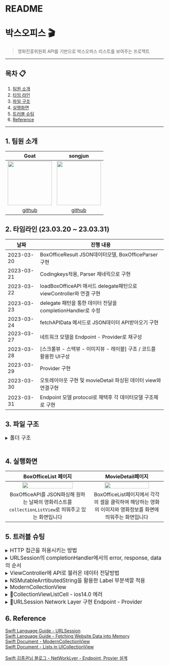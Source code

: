 # README

# 박스오피스 🎬
> 영화진흥위원회 API를 기반으로 박스오피스 리스트를 보여주는 프로젝트
---
## 목차 📋
1. [팀원 소개](#1-팀원-소개)
2. [타임 라인](#2-타임라인-230306--230310)
3. [파일 구조](#3-파일-구조)
4. [실행화면](#4-실행화면)
5. [트러블 슈팅](#5-트러블-슈팅)
6. [Reference](#6-reference)

---
## 1. 팀원 소개
|Goat|songjun|
|:---:|:---:|
|<img src="https://i.imgur.com/yoWVC56.png" width="140" height="140"/>|<img src="https://i.imgur.com/9Bd6NIT.png" width="140">|
|[github]( https://github.com/Goatt8)|[github](https://github.com/kimseongj)|


## 2. 타임라인 (23.03.20 ~ 23.03.31)
|날짜|진행 내용|
|---|---|
|2023-03-20|BoxOfficeResult JSON데이터모델, BoxOfficeParser구현|
|2023-03-21|Codingkeys적용, Parser 제네릭으로 구현|
|2023-03-22|loadBoxOfficeAPI 매서드 delegate패턴으로 viewController와 연결 구현|
|2023-03-23|delegate 패턴을 통한 데이터 전달을 completionHandler로 수정|
|2023-03-24|fetchAPIData 메서드로 JSON데이터 API받아오기 구현|
|2023-03-27|네트워크 모델을 Endpoint - Provider로 재구성|
|2023-03-28|[스크롤뷰 - 스택뷰 - 이미지뷰 - 레이블] 구조 / 코드를 활용한 UI구성|
|2023-03-29|Provider 구현|
|2023-03-30|오토레이아웃 구현 및  movieDetail 파싱된 데이터 view와 연결구현|
|2023-03-31|Endpoint 모델 protocol로 채택후 각 데이터모델 구조체로 구현|
## 3. 파일 구조

<details>
    <summary><big>폴더 구조</big></summary>

``` swift
BoxOffice
    │
    ├── Application
    │      ├── AppDelegate
    │      └── SceneDelegate
    ├── Model
    │      ├── DailyBoxOffice
    │      ├── MovieDetail
    │      ├── DaumImageSearch
    │      └── parser
    ├── NetWork
    │      ├── EndPointMakeable
    │      ├── MovieDetailEndpoint
    │      ├── DailyBoxOfficeEndpoint
    │      ├── HTTPMethod
    │      └── Provider
    ├── View
    │      ├── Main
    │      ├── BoxOfficeListCell
    │      └── MovieDetailView
    ├── Controller
    │      ├── MovieDetailViewController
    │      └── BoxOfficeViewController
    ├── Extension
    │      └── NSMutableAttributedString + Extesion
    ├── Assests
    ├── LaunchScreen
    └── BoxOfficeTests
          └── BoxOfficeTests
```

<br>    
    
</details>
<br/>

## 4. 실행화면
|BoxOfficeList 페이지|MovieDetail페이지|
|:----:|:----:|
|<img src="https://i.imgur.com/JZXjcNx.gif" width = 80% /> |<img src = "https://i.imgur.com/VuWZ8Et.gif" width = 80%>|
|BoxOfficeAPI를 JSON파싱해 원하는 날짜의 영화리스트를 `collectionListView`로 띄워주고 있는 화면입니다|BoxOfficeList페이지에서 각각의 셀을 클릭하여 해당하는 영화의 이미지와 영화정보를 화면에 띄워주는 화면입니다|





</details>

## 5. 트러블 슈팅

<details>
    <summary><big>HTTP 접근을 허용시키는 방법</big></summary>

### :fire:HTTP 접근을 허용시켜주는 방법
>iOS 9 버전 이후부터 적용된 보안 정책으로, 보안에 취약한 네트워크를 차단시키기 때문에 아래와 같은 오류 메세지가 나왔습니다. 
>iOS 9 버전 이후부터 적용된 보안 정책은 ATS로 애플리케이션과 웹 서비스 사이에 통신에서 보안 향상을 위해 iOS 9.0부터 도입된 보안 정책으로, 보안이 취약한 네트워크를 차단하고, 모든 인터넷 통신 시 안전한 프로토콜을 사용하는 것을 보장한다고 합니다.

- 암호화 처리되지 않는 HTTP를 사용하여 네트워크 통신을 시도하면 아래와 같은 에러 로그를 띄우며 통신이 실패합니다.

<img width="956" alt="스크린샷 2023-03-21 오후 5 48 32" src="https://user-images.githubusercontent.com/88870642/226558255-f45f8cfc-85db-4f61-90a4-8f50c566ba6c.png">



- 해결방법
1. `info.plist`에 들어간다.
2. `Transport Security Settings`에 접근하여 `App Transport Security Settings`의 값을 `YES`로 바꾼다.
<img src= https://i.imgur.com/8QmPtiz.png>

    
</br>   
    
</details>
    
<details>
    <summary><big>URLSession의 completionHandler에서의 error, response, data의 순서</big></summary>    
    
### :fire: URLSession의 completionHandler에서 error, response, data의 순서
>코드의 순서가 `error`와 `response`를 먼저 처리하고 데이터를 사용하는 것이 올바른 순서입니다. 하지만 변경 전과 같이 `error`와 `response`가 `data` 밑에서 처리 될 경우 `error`와 `response`에서 에러가 날 경우 처리해줄 수 없었습니다. 그렇기 때문에 `error`, `response`, `data`의 순서를 수정하였습니다.

- 변경 전
```swift
 URLSession.shared.dataTask(with: request) { data, response, error in
            guard let validData = data else { return }
            guard let parsedData = parserType.Parse(data: validData) else {return}
            delegate?.fetchAPIData(data: parsedData)
            guard error != nil else { return }

            guard let httpURLResponse = response as? HTTPURLResponse, (200...299).contains(httpURLResponse.statusCode) else { return }
        }.resume()
```
- 변경 후
```swift
URLSession.shared.dataTask(with: request) { data, response, error in
            guard error == nil else { return }
            
            guard let httpURLResponse = response as? HTTPURLResponse, (200...299).contains(httpURLResponse.statusCode) else { return }
            
            guard let validData = data, let parsedData = parser.parse(data: validData) else { return }
            completion(parsedData)
        }.resume()
```
    
</details>    

<details>
    <summary><big>ViewController에 API로 불러온 데이터 전달방법</big></summary>  
    
### :fire:ViewController에 API로 불러온 데이터 전달하기
뷰컨트롤러에 API로 받아온 데이터를 전달하는 방법으로 처음에는 `delegate`패턴을 사용하여 뷰컨트롤러에 데이터를 전달하는 방법을 택했는데, `delegate`패턴이 불필요해보인다는 의견이있어서 `escaping Closure`를 사용하는 방법으로 변경했습니다. `delegate` 패턴 사용시 불필요한 전달용 매서드도 만들어야했고 코드도 불필요하게 길어지는게 단점으로 보였습니다.
```swift
func loadBoxOfficeAPI<T: Decodable>(urlAddress: String, parser: Parser<T>
                                    ,completion: @escaping (T) -> Void)

```
    
</details>       
    
<details>
    <summary><big>NSMutableArrtibutedString을 활용한 Label 부분색깔 적용</big></summary>  

### :fire: NSMutableAttributedString에서 색깔별 메서드 구현
- 한개의 Label에 여러 색의 글자를 넣기 위해 고민했고, 이를 해결하기 위해 `NSMutableAttributedString`을 `extension`하여 색깔별 메서드를 생성하였습니다.

- 초기 구현 형태
```swift
extension NSMutableAttributedString {
    func makeRedText(string: String) -> NSMutableAttributedString {
        let attributes: [NSAttributedString.Key: Any] = [.foregroundColor: UIColor.red]
        append(NSAttributedString(string: string, attributes: attributes))
        
        return self
    }
    
    func makeBlueText(string: String) -> NSMutableAttributedString {
        let attributes: [NSAttributedString.Key: Any] = [.foregroundColor: UIColor.blue]
        append(NSAttributedString(string: string, attributes: attributes))
        
        return self
    }
    
    func makeBlackText(string: String) -> NSMutableAttributedString {
        let attributes: [NSAttributedString.Key: Any] = [.foregroundColor: UIColor.black]
        append(NSAttributedString(string: string, attributes: attributes))
        
        return self
    }
}
```

- 수정된 구현 형태
    - 메서드를 하나로 통합하고 색을 매개변수로 받게끔 수정하여 리팩토링했습니다.

```swift
extension NSMutableAttributedString {
    func makeColorToText(string: String, color: UIColor) -> NSMutableAttributedString {
        let attributes: [NSAttributedString.Key: Any] = [.foregroundColor: color]
        append(NSAttributedString(string: string, attributes: attributes))
        
        return self
    }
}
```
        
</details> 
    
<details>
    <summary><big>ModernCollectionView</big></summary>        

### :fire: Modern CollectionView

<img src = "https://i.imgur.com/14YUXZE.png">

<img src = "https://i.imgur.com/oMfahD4.png" width = 40%, height = 40% >
iOS 14.0부터 적용 가능한 Modern CollectionView를 사용하기 위해 위와같이 [ item - group - section ] 형식의 레이아웃을 적용했습니다.

```swift
setUpCompositionalLayout() -> UICollectionViewLayout {
    let layout = UICollectionViewCompositionalLayout {
        // item - group - section 
    }
    return layout
}
```
* 따라서 저희는 setUpCompositionalLayout 매서드가 UICollectionViewLayout을 반환하도록 매서드를 만들고 안에  [ item - group - section ] 형식으로 레이아웃을 구성했습니다

</details>    
    
<details>
    <summary><big>CollectionViewListCell - ios14.0 에러</big></summary>     
        
### :fire: CollectionViewListCell - ios14.0에러 

<img src = "https://i.imgur.com/rZuDfds.png" width = 40%, height = 40%>

* 위 화면과 같이 accessoryView를 추가하기위해서는 `tableview` 또는 일반 `collectionViewCell`이 아닌 `collectionViewListCell`이 필요했습니다.

<img src = "https://user-images.githubusercontent.com/88870642/228410171-743d365a-6332-46a0-bfc2-8fd9c5b4fc4f.png">

* 그런데 `collectionViewListCell`로 `boxOfficeListCell`을 사용하기 위해선 ios 14.0 업데이트가 필요하다는 에러가 나왔고, 이를 해결하기위해서 BoxOffice 프로젝트의 minimal Develoment를 ios 14.0으로 조정해주었습니다.

</details>  
    
<details>
    <summary><big>URLSession Network Layer 구현 Endpoint - Provider </big></summary>      
        
### :fire: URLSession Network Layer 구현
- URLSession을 사용하여 Endpoint와 Provider를 구현하기 위해 많은 코드적 실험을 했던것 같습니다.

#### 1. class를 이용한 Endpoint
    - class를 이용한 Endpoint 형태로 인스턴스 시 필요한 `baseURL`, `path`, `method`, `queryItems`를 초기화 해줘야 합니다. 
    - 아래 코드에서 볼 수 있듯이 초기화 시 코드의 가독성이 매우 떨어집니다.
    - 또한, Endpoint가 매우 범용적으로 사용되게 됩니다.
- class로 Endpoint를 구현한 형태
```swift
class EndPoint {
        var baseURL: BaseURL
        var path: Path
        var method: HTTPMethod
        var queryItems: [URLQueryItem]
        
    init(baseURL: BaseURL, path: Path, method: HTTPMethod, queryItems: [URLQueryItem]) {
        self.baseURL = baseURL
        self.path = path
        self.method = method
        self.queryItems = queryItems
    }
    ...
```
- 초기화 형태
```swift
let endpoint = EndPoint(baseURL: BaseURL.kobis,
                                path: Path.dailyBoxOffice,
                                method: HTTPMethod.get,
                                queryItems: [URLQueryItem(name: QueryItemsName.key.rawValue,
                                                          value: QueryItemsValue.keyValue.rawValue),
                                             URLQueryItem(name: QueryItemsName.targetDate.rawValue,
                                                          value: QueryItemsValue.targetDateValue.rawValue)])
```

#### 2. protocol를 이용한 Endpoint 
    - class로 Endpoint를 구현했을 때의 문제점을 해결하기 위해 protocol을 사용하는 방식으로 구현했습니다.
    - `EndpointMakeable`이라는 protocol을 만들어 각각의 Endpoint가 `EndpointMakeable`을 채택하는 식으로 구현하였습니다.

```swift
protocol EndpointMakeable {
    var baseURL: String { get }
    var path: String { get }
    var method: String { get }
    var queryItems: [URLQueryItem] { get }
    
    func makeURL() -> URL?
    func makeURLRequest() -> URLRequest?
}

extension EndpointMakeable {
    
    func makeURL() -> URL? {
        var urlComponents = URLComponents(string: baseURL)
        urlComponents?.path = path
        urlComponents?.queryItems = queryItems
        
        guard let url = urlComponents?.url else { return nil }
        
        return url
    }
    
    func makeURLRequest() -> URLRequest? {
        guard let url = makeURL() else { return nil }
        var urlRequest = URLRequest(url: url)
        urlRequest.httpMethod = method
        
        return urlRequest
    }
}
```
```swift
struct MovieDetailEndpoint: EndpointMakeable {
    var baseURL: String = "http://kobis.or.kr"
    var path: String = "/kobisopenapi/webservice/rest/movie/searchMovieInfo.json"
    var method: String = HTTPMethod.get.rawValue
    var queryItems: [URLQueryItem] = [URLQueryItem(name: "key", value: "f5eef3421c602c6cb7ea224104795888")]

```
        
</details> 


## 6. Reference
[Swift Language Guide - URLSession](https://developer.apple.com/documentation/foundation/urlsession)<br />
[Swift Language Guide - Fetching Website Data into Memory](https://developer.apple.com/documentation/foundation/url_loading_system/fetching_website_data_into_memory)<br />
[Swift Document - ModernCollectionView](https://developer.apple.com/documentation/uikit/views_and_controls/collection_views/implementing_modern_collection_views)<br />
[Swift Document - Lists in UICollectionView](https://developer.apple.com/videos/play/wwdc2020/10026)<br />   
[Swift 김종권님 블로그 - NetWorkLyer - Endpoint, Provier 설계](https://ios-development.tistory.com/719)

